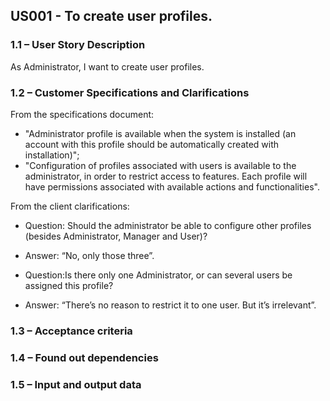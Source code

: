 ## **US001 - To create user profiles.**

### **1.1 – User Story Description**

As Administrator, I want to create user profiles.

### **1.2 – Customer Specifications and Clarifications**

From the specifications document:
- "Administrator profile is available when the system is installed (an account with this profile should be automatically created with installation)";
- "Configuration of profiles associated with users is available to the administrator, in order to restrict access to features. Each profile will have permissions associated with available actions and functionalities".

From the client clarifications:
* Question: Should the administrator be able to configure other profiles (besides Administrator, Manager and User)?
* Answer: “No, only those three”.

* Question:Is there only one Administrator, or can several users be assigned this profile?
* Answer: “There’s no reason to restrict it to one user. But it’s irrelevant”.


### **1.3 – Acceptance criteria**


### **1.4 – Found out dependencies**


### **1.5 – Input and output data**
